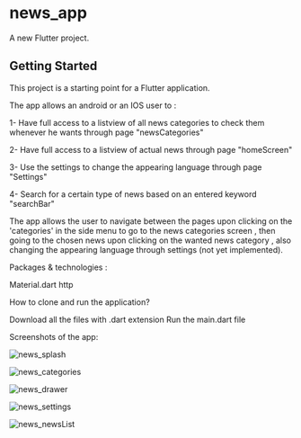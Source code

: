 # news_app

A new Flutter project.

## Getting Started

This project is a starting point for a Flutter application.

The app allows an android or an IOS user to :

1- Have full access to a listview of all news categories to check them whenever he wants through page "newsCategories"

2- Have full access to a listview of actual news through page "homeScreen"

3- Use the settings to change the appearing language through page "Settings"

4- Search for a certain type of news based on an entered keyword "searchBar"

The app allows the user to navigate between the pages upon clicking on the 'categories' in the side menu to go to the news categories screen , then going to the chosen news upon clicking on the wanted news category , also changing the appearing language through settings (not yet implemented).


Packages & technologies :

Material.dart
http

How to clone and run the application?

Download all the files with .dart extension
Run the main.dart file

Screenshots of the app:



![news_splash](https://user-images.githubusercontent.com/66536961/130468424-0c49574a-2bc2-4744-b989-c962a5a1ca4e.jpeg)


![news_categories](https://user-images.githubusercontent.com/66536961/130468671-c1d85bc0-f592-4b1f-a288-96e7e6385868.jpeg)


![news_drawer](https://user-images.githubusercontent.com/66536961/130468748-62c9f461-0c43-445e-bc7c-bb8ad88e8988.jpeg)

![news_settings](https://user-images.githubusercontent.com/66536961/130468788-06cb80fb-2a2d-4894-86a7-2ddbceedd62e.jpeg)


![news_newsList](https://user-images.githubusercontent.com/66536961/130468839-f32ae86e-dbd5-4138-a6bf-9b4b3201b236.jpeg)


